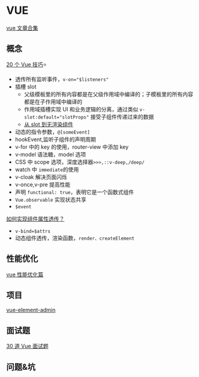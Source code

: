 # VUE

[vue 文章合集](https://juejin.im/collection/6845244138305093646)

## 概念

[ 20 个 Vue 技巧](https://juejin.im/post/6872128694639394830#heading-22)⭐

- 透传所有监听事件，`v-on="$listeners"`
- 插槽 slot
  - 父级模板里的所有内容都是在父级作用域中编译的；子模板里的所有内容都是在子作用域中编译的
  - 作用域插槽实现 UI 和业务逻辑的分离，通过类似 `v-slot:default="slotProps"` 接受子组件传递过来的数据
  - [从 slot 到无渲染组件](https://juejin.im/post/6869537683736100871)
- 动态的指令参数，`@[someEvent]`
- hookEvent,监听子组件的声明周期
- v-for 中的 key 的使用，router-view 中添加 key
- v-model 语法糖，model 选项
- CSS 中 scope 选项，深度选择器`>>>,::v-deep,/deep/`
- watch 中 `immediate`的使用
- v-cloak 解决页面闪烁
- v-once,v-pre 提高性能
- 声明 `functional: true`，表明它是一个函数式组件
- `Vue.observable` 实现状态共享
- `$event`

[如何实现组件属性透传？](https://juejin.im/post/6865451649817640968#heading-3)

- `v-bind=$attrs`
- 动态组件透传，渲染函数，`render、createElement`

## 性能优化

[vue 性能优化篇](https://zhuanlan.zhihu.com/p/222017168)

## 项目

[vue-element-admin](https://panjiachen.github.io/vue-element-admin-site/zh/guide/#%E5%8A%9F%E8%83%BD)

## 面试题

[30 道 Vue 面试题](https://juejin.im/post/6844903918753808398)

## 问题&坑
